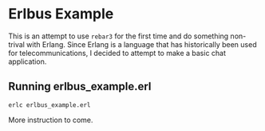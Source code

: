 # Erlbus Example
This is an attempt to use `rebar3` for the first time and do something non-trival with Erlang. Since Erlang is a language that has historically been used for telecommunications, I decided to attempt to make a basic chat application.

## Running erlbus_example.erl
```
erlc erlbus_example.erl
```

More instruction to come.